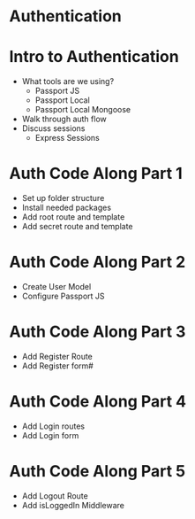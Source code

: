 # Authentication

# Intro to Authentication
*	What tools are we using?
	-	Passport JS
	-	Passport Local
	-	Passport Local Mongoose
*	Walk through auth flow
*	Discuss sessions
	-	Express Sessions
	
# Auth Code Along Part 1
* Set up folder structure
* Install needed packages
* Add root route and template
* Add secret route and template

# Auth Code Along Part 2
* Create User Model
* Configure Passport JS

# Auth Code Along Part 3
* Add Register Route
* Add Register form#

# Auth Code Along Part 4
* Add Login routes
* Add Login form

# Auth Code Along Part 5
* Add Logout Route
* Add isLoggedIn Middleware
	